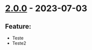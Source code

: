# [2.0.0] - 2023-07-03

## Feature:
- Teste
- Teste2

[2.0.0]: https://github.com/PhillipiLino/workflows/releases/tag/2.0.0
